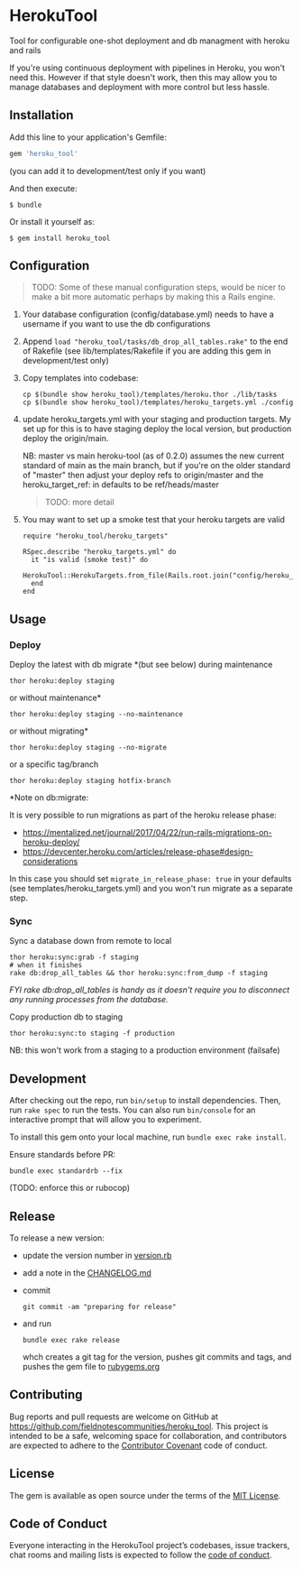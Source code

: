 # HerokuTool

Tool for configurable one-shot deployment and db managment with heroku and rails

If you're using continuous deployment with pipelines in Heroku, you won't need this. However if that style doesn't work, then this may allow you to manage databases and deployment with more control but less hassle.

## Installation

Add this line to your application's Gemfile:

```ruby
gem 'heroku_tool'
```

(you can add it to development/test only if you want)

And then execute:

    $ bundle

Or install it yourself as:

    $ gem install heroku_tool

## Configuration

> TODO: Some of these manual configuration steps, would be nicer to make a bit more automatic perhaps by making this a Rails engine.

1) Your database configuration (config/database.yml) needs to have a username if you want to use the db configurations

2) Append `load "heroku_tool/tasks/db_drop_all_tables.rake"` to the end of Rakefile (see lib/templates/Rakefile if you are adding this gem in development/test only)

3) Copy templates into codebase:

       cp $(bundle show heroku_tool)/templates/heroku.thor ./lib/tasks
       cp $(bundle show heroku_tool)/templates/heroku_targets.yml ./config

4) update heroku_targets.yml with your staging and production targets. 
  My set up for this is to have staging deploy the local version, but production 
  deploy the origin/main.

   NB: master vs main
   heroku-tool (as of 0.2.0) assumes the new current standard of main as the main branch, but if you're on the older standard of "master" then adjust your deploy refs to origin/master and the heroku_target_ref: in defaults to be ref/heads/master
   
      > TODO: more detail
 
5) You may want to set up a smoke test that your heroku targets are valid
 
       require "heroku_tool/heroku_targets"
       
       RSpec.describe "heroku_targets.yml" do
         it "is valid (smoke test)" do 
           HerokuTool::HerokuTargets.from_file(Rails.root.join("config/heroku_targets.yml"))
         end
       end

## Usage

### Deploy 

Deploy the latest with db migrate *(but see below) during maintenance

    thor heroku:deploy staging

or without maintenance*

    thor heroku:deploy staging --no-maintenance

or without migrating*

    thor heroku:deploy staging --no-migrate
    
or a specific tag/branch

    thor heroku:deploy staging hotfix-branch

*Note on db:migrate:

It is very possible to run migrations as part of the heroku release phase:
* https://mentalized.net/journal/2017/04/22/run-rails-migrations-on-heroku-deploy/
* https://devcenter.heroku.com/articles/release-phase#design-considerations

In this case you should set `migrate_in_release_phase: true` in your defaults (see templates/heroku_targets.yml)
and you won't run migrate as a separate step.

### Sync

Sync a database down from remote to local 

    thor heroku:sync:grab -f staging
    # when it finishes
    rake db:drop_all_tables && thor heroku:sync:from_dump -f staging

_FYI rake db:drop_all_tables is handy as it doesn't require you to disconnect any running processes from the database._

Copy production db to staging

    thor heroku:sync:to staging -f production

NB: this won't work from a staging to a production environment (failsafe)
    

## Development

After checking out the repo, run `bin/setup` to install dependencies. Then, run `rake spec` to run the tests. You can also run `bin/console` for an interactive prompt that will allow you to experiment.

To install this gem onto your local machine, run `bundle exec rake install`.


Ensure standards before PR:

    bundle exec standardrb --fix

(TODO: enforce this or rubocop)

## Release

To release a new version:

* update the version number in [version.rb](./lib/heroku_tool/version.rb)
* add a note in the [CHANGELOG.md](./CHANGELOG.md)
* commit

      git commit -am "preparing for release"

* and run

      bundle exec rake release

  whch creates a git tag for the version, pushes git commits and tags, and pushes the gem file to [rubygems.org](https://rubygems.org)

## Contributing

Bug reports and pull requests are welcome on GitHub at https://github.com/fieldnotescommunities/heroku_tool. This project is intended to be a safe, welcoming space for collaboration, and contributors are expected to adhere to the [Contributor Covenant](http://contributor-covenant.org) code of conduct.

## License

The gem is available as open source under the terms of the [MIT License](https://opensource.org/licenses/MIT).

## Code of Conduct

Everyone interacting in the HerokuTool project’s codebases, issue trackers, chat rooms and mailing lists is expected to follow the [code of conduct](https://github.com/fieldnotescommunities/heroku_tool/blob/master/CODE_OF_CONDUCT.md).
